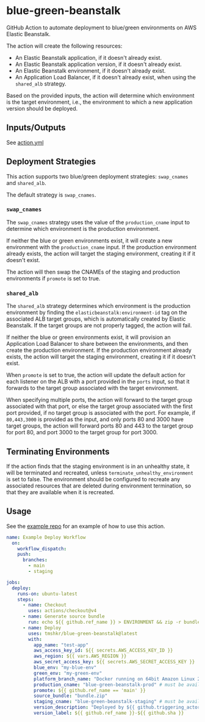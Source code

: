 # blue-green-beanstalk

GitHub Action to automate deployment to blue/green environments on AWS Elastic Beanstalk.

The action will create the following resources:

- An Elastic Beanstalk application, if it doesn't already exist.
- An Elastic Beanstalk application version, if it doesn't already exist.
- An Elastic Beanstalk environment, if it doesn't already exist.
- An Application Load Balancer, if it doesn't already exist, when using the `shared_alb` strategy.

Based on the provided inputs, the action will determine which environment is the target environment, i.e., the environment to which a new application version should be deployed.

## Inputs/Outputs

See [action.yml](action.yml)

## Deployment Strategies

This action supports two blue/green deployment strategies: `swap_cnames` and `shared_alb`.

The default strategy is `swap_cnames`.

### `swap_cnames`

The `swap_cnames` strategy uses the value of the `production_cname` input to determine which environment is the production environment.

If neither the blue or green environments exist, it will create a new environment with the `production_cname` input. If the production environment already exists, the action will target the staging environment, creating it if it doesn't exist.

The action will then swap the CNAMEs of the staging and production environments if `promote` is set to true.

### `shared_alb`

The `shared_alb` strategy determines which environment is the production environment by finding the `elasticbeanstalk:environment-id` tag on the associated ALB target groups, which is automatically created by Elastic Beanstalk. If the target groups are not properly tagged, the action will fail.

If neither the blue or green environments exist, it will provision an Application Load Balancer to share between the environments, and then create the production environment. If the production environment already exists, the action will target the staging environment, creating it if it doesn't exist.

When `promote` is set to true, the action will update the default action for each listener on the ALB with a port provided in the `ports` input, so that it forwards to the target group associated with the target environment.

When specifying multiple ports, the action will forward to the target group associated with that port, or else the target group associated with the first port provided, if no target group is associated with the port. For example, if `80,443,3000` is provided as the input, and only ports 80 and 3000 have target groups, the action will forward ports 80 and 443 to the target group for port 80, and port 3000 to the target group for port 3000.

## Terminating Environments

If the action finds that the staging environment is in an unhealthy state, it will be terminated and recreated, unless `terminate_unhealthy_environment` is set to false. The environment should be configured to recreate any associated resources that are deleted during environment termination, so that they are available when it is recreated.

## Usage

See the [example repo](https://github.com/tmshkr/blue-green-beanstalk-example) for an example of how to use this action.

```yaml
name: Example Deploy Workflow
  on:
    workflow_dispatch:
    push:
      branches:
        - main
        - staging

jobs:
  deploy:
    runs-on: ubuntu-latest
    steps:
      - name: Checkout
        uses: actions/checkout@v4
      - name: Generate source bundle
        run: echo ${{ github.ref_name }} > ENVIRONMENT && zip -r bundle.zip . -x '*.git*'
      - name: Deploy
        uses: tmshkr/blue-green-beanstalk@latest
        with:
          app_name: "test-app"
          aws_access_key_id: ${{ secrets.AWS_ACCESS_KEY_ID }}
          aws_region: ${{ vars.AWS_REGION }}
          aws_secret_access_key: ${{ secrets.AWS_SECRET_ACCESS_KEY }}
          blue_env: "my-blue-env"
          green_env: "my-green-env"
          platform_branch_name: "Docker running on 64bit Amazon Linux 2023"
          production_cname: "blue-green-beanstalk-prod" # must be available
          promote: ${{ github.ref_name == 'main' }}
          source_bundle: "bundle.zip"
          staging_cname: "blue-green-beanstalk-staging" # must be available
          version_description: "Deployed by ${{ github.triggering_actor }}"
          version_label: ${{ github.ref_name }}-${{ github.sha }}
```

